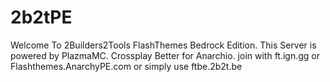 # 2b2tPE
Welcome To 2Builders2Tools FlashThemes Bedrock Edition.
This Server is powered by PlazmaMC.
Crossplay Better for Anarchio. join with ft.ign.gg or Flashthemes.AnarchyPE.com
or simply use ftbe.2b2t.be
